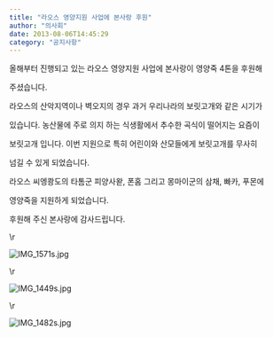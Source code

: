 ```yaml
---
title: "라오스 영양지원 사업에 본사랑 후원"
author: "의사회"
date: 2013-08-06T14:45:29
category: "공지사항"
---
```


올해부터 진행되고 있는 라오스 영양지원 사업에 본사랑이 영양죽 4톤을 후원해

주셨습니다.

라오스의 산악지역이나 벽오지의 경우 과거 우리나라의 보릿고개와 같은 시기가

있습니다. 농산물에 주로 의지 하는 식생활에서 추수한 곡식이 떨어지는 요즘이

보릿고개 입니다. 이번 지원으로 특히 어린이와 산모들에게 보릿고개를 무사히

넘길 수 있게 되었습니다.

라오스 씨엥쾅도의 타톰군 피양사왇, 폰홈 그리고 몽마이군의 삼채, 빠카, 푸몬에

영양죽을 지원하게 되었습니다.

후원해 주신 본사랑에 감사드립니다.

\r

![IMG_1571s.jpg](/files/attach/images/1585/596/031/a2d34c78b20a8ca6eb4997f3fc37a7b5.jpg)

\r

![IMG_1449s.jpg](/files/attach/images/1585/596/031/350f06bf25428f5dbdc4ff9728beace5.jpg)

\r

![IMG_1482s.jpg](/files/attach/images/1585/596/031/80dd2505311fe7e7f36f929f2463dfc0.jpg)
